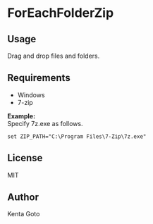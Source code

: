 # ForEachFolderZip 

## Usage
Drag and drop files and folders.  

## Requirements
- Windows
- 7-zip  

**Example:**  
Specify 7z.exe as follows.    
```
set ZIP_PATH="C:\Program Files\7-Zip\7z.exe"
```

## License
MIT

## Author  
Kenta Goto
